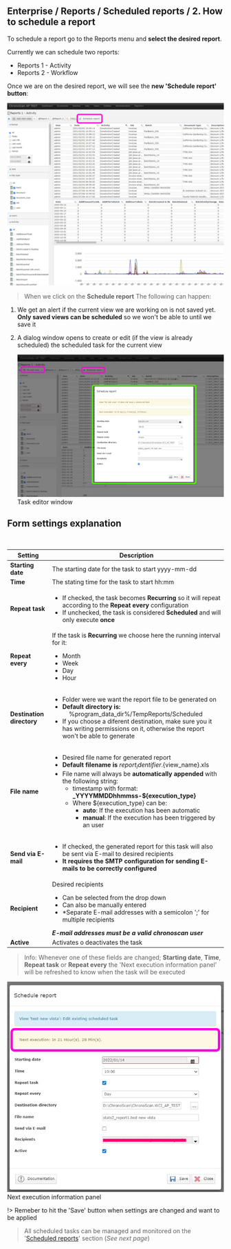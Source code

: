 
## Enterprise / Reports / Scheduled reports / 2. How to schedule a report

To schedule a report go to the Reports menu and **select the desired report**.  

Currently we can schedule two reports:
* Reports 1 - Activity
* Reports 2 - Workflow

Once we are on the desired report, we will see the <b>new 'Schedule report' button</b>:

<img src="./_images_/scheduled_reports/btn_schedule.jpg" width="520" height="auto">  

> When we click on the **Schedule report** The following can happen:

1. We get an alert if the current view we are working on is not saved yet. **Only saved views can be scheduled** so we won't be able to until we save it
2. A dialog window opens to create or edit (if the view is already scheduled) the scheduled task for the current view

    <img src="./_images_/scheduled_reports/dialog_schedule1.jpg" width="520" height="auto">  
    <br/>
    <span class="caption">Task editor window</span>

## Form settings explanation
<br/>

| Setting                   | Description                       |
|---------------------------| ----------------------------------|
| **Starting date**         | The starting date for the task to start yyyy-mm-dd |
| **Time**                  | The stating time for the task to start hh:mm |
| **Repeat task**           | <ul><li>If checked, the task becomes **Recurring** so it will repeat according to the **Repeat every** configuration</li> <li>If unchecked, the task is considered **Scheduled** and will only execute **once** </li></ul> |
| **Repeat every**          | If the task is **Recurring** we choose here the running interval for it: <ul><li>Month</li><li>Week</li><li>Day</li><li>Hour</li></ul> |
| **Destination directory** | <ul><li>Folder were we want the report file to be generated on </li><li>**Default directory is:** &nbsp;&nbsp;&nbsp;&nbsp;%program_data_dir%/TempReports/Scheduled </li><li> If you choose a diferent destination, make sure you it has writing permissions on it, otherwise the report won't be able to generate </li> |
| **File name**             | <ul><li>Desired file name for generated report</li><li>**Default filename is** ${report_identifier}.${view_name}.xls</li> <li>File name will always be **automatically appended** with the following string:<ul><li>timestamp with format: **_YYYYMMDDhhmmss-${execution_type}** </li><li>Where ${execution_type} can be: <ul><li>**auto**: If the execution has been automatic</li><li>**manual**: If the execution has been triggered by an user</li></ul></li></ul></li> </ul>             |
| **Send via E-mail**       | <ul><li>If checked, the generated report for this task will also be sent via E-mail to desired recipients</li><li>**It requires the SMTP configuration for sending E-mails to be correctly configured**</li></ul> |
| **Recipient**             | Desired recipients <ul><li>Can be selected from the drop down</li><li>Can also be manually entered</li><li>*Separate E-mail addresses with a semicolon ';' for multiple recipients</li></ul> _**E-mail addresses must be a valid chronoscan user**_  |
| **Active**                | Activates o deactivates the task |


> Info: Whenever one of these fields are changed; **Starting date**, **Time**, **Repeat task** or  **Repeat every** the 'Next execution information panel' will be refreshed to know when the task will be executed 

<img src="./_images_/scheduled_reports/next_exec_info_panel.jpg" width="520" height="auto">  
<br/>
<span class="caption">Next execution information panel</span>

!> Remeber to hit the 'Save' button when settings are changed and want to be applied

> All scheduled tasks can be managed and monitored on the '[Scheduled reports](./enterprise/reports/scheduled-reports/3-managing-and-monitoring-scheduled-reports-tasks)' section (_See next page_)
